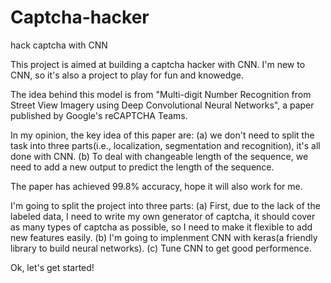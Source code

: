 # Captcha-hacker
hack captcha with CNN

This project is aimed at building a captcha hacker with CNN. I'm new to CNN, so it's also a project to play for fun and knowedge.

The idea behind this model is from "Multi-digit Number Recognition from Street View Imagery using Deep Convolutional Neural Networks", a paper published by Google's reCAPTCHA Teams.

In my opinion, the key idea of this paper are:
(a) we don't need to split the task into three parts(i.e., localization, segmentation and recognition), it's all done with CNN.
(b) To deal with changeable length of the sequence, we need to add a new output to predict the length of the sequence.

The paper has achieved 99.8% accuracy, hope it will also work for me.

I'm going to split the project into three parts:
(a) First, due to the lack of the labeled data, I need to write my own generator of captcha, it should cover as many types of captcha as possible, so I need to make it flexible to add new features easily.
(b) I'm going to implenment CNN with keras(a friendly library to build neural networks).
(c) Tune CNN to get good performence.

Ok, let's get started!
